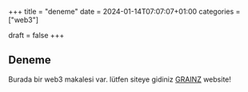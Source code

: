 +++
title = "deneme"
date = 2024-01-14T07:07:07+01:00
categories = ["web3"]

draft = false
+++
## Deneme

Burada bir web3 makalesi var. lütfen siteye gidiniz [GRAINZ](https://grainz.xyz) website!